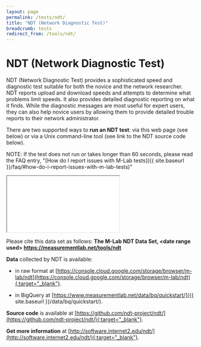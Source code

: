 ```yaml
---
layout: page
permalink: /tests/ndt/
title: "NDT (Network Diagnostic Test)"
breadcrumb: tests
redirect_from: /tools/ndt/
---
```


# NDT (Network Diagnostic Test)

NDT (Network Diagnostic Test) provides a sophisticated speed and diagnostic test suitable for both the novice and the network researcher. NDT reports upload and download speeds and attempts to determine what problems limit speeds. It also provides detailed diagnostic reporting on what it finds. While the diagnostic messages are most useful for expert users, they can also help novice users by allowing them to provide detailed trouble reports to their network administrator.

There are two supported ways to **run an NDT test**: via this web page (see below) or via a Unix command-line tool (see link to the NDT source code below).

NOTE: If the test does not run or takes longer than 60 seconds, please read the FAQ entry, "[How do I report issues with M-Lab tests]({{ site.baseurl }}/faq/#how-do-i-report-issues-with-m-lab-tests)"

<div class="embed-responsive embed-responsive-4by3 ndt-iframe"><iframe src="{{ site.baseurl }}/p/ndt-ws.html" align="middle" class="embed-responsive-item"></iframe></div>

Please cite this data set as follows: **The M-Lab NDT Data Set, &lt;date range used&gt; https://measurementlab.net/tools/ndt**

**Data** collected by NDT is available:

* in raw format at [https://console.cloud.google.com/storage/browser/m-lab/ndt](https://console.cloud.google.com/storage/browser/m-lab/ndt){:target="_blank"}.

* in BigQuery at [https://www.measurementlab.net/data/bq/quickstart/]({{ site.baseurl }}/data/bq/quickstart/).

**Source code** is available at [https://github.com/ndt-project/ndt/](https://github.com/ndt-project/ndt/){:target="_blank"}.

**Get more information** at [http://software.internet2.edu/ndt/](http://software.internet2.edu/ndt/){:target="_blank"}.
